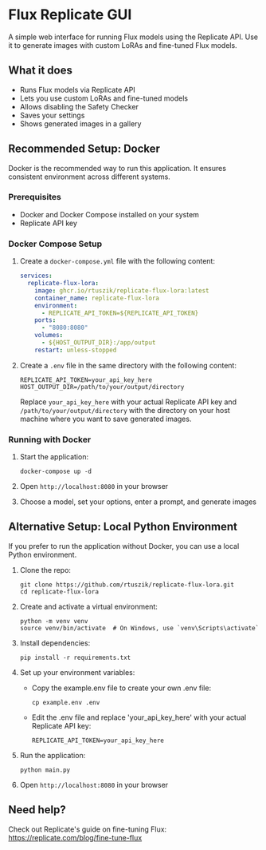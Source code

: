# Flux Replicate GUI
A simple web interface for running Flux models using the Replicate API. Use it to generate images with custom LoRAs and fine-tuned Flux models.

## What it does
- Runs Flux models via Replicate API
- Lets you use custom LoRAs and fine-tuned models
- Allows disabling the Safety Checker
- Saves your settings
- Shows generated images in a gallery

## Recommended Setup: Docker
Docker is the recommended way to run this application. It ensures consistent environment across different systems.

### Prerequisites
- Docker and Docker Compose installed on your system
- Replicate API key

### Docker Compose Setup
1. Create a `docker-compose.yml` file with the following content:
   ```yaml
   services:
     replicate-flux-lora:
       image: ghcr.io/rtuszik/replicate-flux-lora:latest
       container_name: replicate-flux-lora
       environment:
         - REPLICATE_API_TOKEN=${REPLICATE_API_TOKEN}
       ports:
         - "8080:8080"
       volumes:
         - ${HOST_OUTPUT_DIR}:/app/output
       restart: unless-stopped
   ```

2. Create a `.env` file in the same directory with the following content:
   ```
   REPLICATE_API_TOKEN=your_api_key_here
   HOST_OUTPUT_DIR=/path/to/your/output/directory
   ```
   Replace `your_api_key_here` with your actual Replicate API key and `/path/to/your/output/directory` with the directory on your host machine where you want to save generated images.

### Running with Docker
1. Start the application:
   ```
   docker-compose up -d
   ```

2. Open `http://localhost:8080` in your browser

3. Choose a model, set your options, enter a prompt, and generate images

## Alternative Setup: Local Python Environment
If you prefer to run the application without Docker, you can use a local Python environment.

1. Clone the repo:
   ```
   git clone https://github.com/rtuszik/replicate-flux-lora.git
   cd replicate-flux-lora
   ```

2. Create and activate a virtual environment:
   ```
   python -m venv venv
   source venv/bin/activate  # On Windows, use `venv\Scripts\activate`
   ```

3. Install dependencies:
   ```
   pip install -r requirements.txt
   ```

4. Set up your environment variables:
   - Copy the example.env file to create your own .env file:
     ```
     cp example.env .env
     ```
   - Edit the .env file and replace 'your_api_key_here' with your actual Replicate API key:
     ```
     REPLICATE_API_TOKEN=your_api_key_here
     ```

5. Run the application:
   ```
   python main.py
   ```

6. Open `http://localhost:8080` in your browser

## Need help?
Check out Replicate's guide on fine-tuning Flux:
https://replicate.com/blog/fine-tune-flux